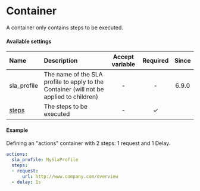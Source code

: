 # Container 

A container only contains steps to be executed.

#### Available settings
| Name                  | Description                                                                             | Accept variable | Required | Since |
|:--------------------- |:--------------------------------------------------------------------------------------- |:---------------:|:--------:|:-----:|
| sla_profile           | The name of the SLA profile to apply to the Container (will not be applied to children) | -               | -        | 6.9.0 |
| [steps](steps.md)     | The steps to be executed                                                                | -               | &#x2713; |       |

#### Example
Defining an "actions" container with 2 steps: 1 request and 1 Delay.
```yaml
actions:
  sla_profile: MySlaProfile
  steps:
  - request:
      url: http://www.company.com/overview
  - delay: 1s
```